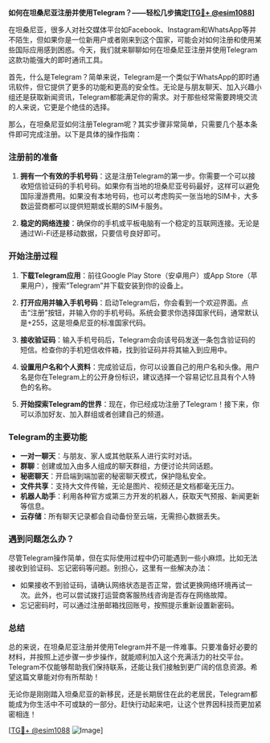**如何在坦桑尼亚注册并使用Telegram？——轻松几步搞定[[TG💪+ @esim1088](https://t.me/s/esim1088)]**

在坦桑尼亚，很多人对社交媒体平台如Facebook、Instagram和WhatsApp等并不陌生，但如果你是一位新用户或者刚来到这个国家，可能会对如何注册和使用某些国际应用感到困惑。今天，我们就来聊聊如何在坦桑尼亚注册并使用Telegram这款功能强大的即时通讯工具。

首先，什么是Telegram？简单来说，Telegram是一个类似于WhatsApp的即时通讯软件，但它提供了更多的功能和更高的安全性。无论是与朋友聊天、加入兴趣小组还是获取新闻资讯，Telegram都能满足你的需求。对于那些经常需要跨境交流的人来说，它更是个绝佳的选择。

那么，在坦桑尼亚如何注册Telegram呢？其实步骤非常简单，只需要几个基本条件即可完成注册。以下是具体的操作指南：

### 注册前的准备

1. **拥有一个有效的手机号码**：这是注册Telegram的第一步。你需要一个可以接收短信验证码的手机号码。如果你有当地的坦桑尼亚号码最好，这样可以避免国际漫游费用。如果没有本地号码，也可以考虑购买一张当地的SIM卡，大多数运营商都可以提供短期或长期的SIM卡服务。

2. **稳定的网络连接**：确保你的手机或平板电脑有一个稳定的互联网连接。无论是通过Wi-Fi还是移动数据，只要信号良好即可。

### 开始注册过程

1. **下载Telegram应用**：前往Google Play Store（安卓用户）或App Store（苹果用户），搜索“Telegram”并下载安装到你的设备上。

2. **打开应用并输入手机号码**：启动Telegram后，你会看到一个欢迎界面。点击“注册”按钮，并输入你的手机号码。系统会要求你选择国家代码，通常默认是+255，这是坦桑尼亚的标准国家代码。

3. **接收验证码**：输入手机号码后，Telegram会向该号码发送一条包含验证码的短信。检查你的手机短信收件箱，找到验证码并将其输入到应用中。

4. **设置用户名和个人资料**：完成验证后，你可以设置自己的用户名和头像。用户名是你在Telegram上的公开身份标识，建议选择一个容易记忆且具有个人特色的名称。

5. **开始探索Telegram的世界**：现在，你已经成功注册了Telegram！接下来，你可以添加好友、加入群组或者创建自己的频道。

### Telegram的主要功能

- **一对一聊天**：与朋友、家人或其他联系人进行实时对话。
- **群聊**：创建或加入由多人组成的聊天群组，方便讨论共同话题。
- **秘密聊天**：开启端到端加密的秘密聊天模式，保护隐私安全。
- **文件共享**：支持大文件传输，无论是图片、视频还是文档都毫无压力。
- **机器人助手**：利用各种官方或第三方开发的机器人，获取天气预报、新闻更新等信息。
- **云存储**：所有聊天记录都会自动备份至云端，无需担心数据丢失。

### 遇到问题怎么办？

尽管Telegram操作简单，但在实际使用过程中仍可能遇到一些小麻烦。比如无法接收到验证码、忘记密码等问题。别担心，这里有一些解决办法：

- 如果接收不到验证码，请确认网络状态是否正常，尝试更换网络环境再试一次。此外，也可以尝试拨打运营商客服热线咨询是否存在网络故障。
- 忘记密码时，可以通过注册邮箱找回账号，按照提示重新设置新密码。

### 总结

总的来说，在坦桑尼亚注册并使用Telegram并不是一件难事。只要准备好必要的材料，并按照上述步骤一步步操作，就能顺利加入这个充满活力的社交平台。Telegram不仅能够帮助我们保持联系，还能让我们接触到更广阔的信息资源。希望这篇文章能对你有所帮助！

无论你是刚刚踏入坦桑尼亚的新移民，还是长期居住在此的老居民，Telegram都能成为你生活中不可或缺的一部分。赶快行动起来吧，让这个世界因科技而更加紧密相连！

[[TG💪+ @esim1088](https://t.me/s/esim1088) ![Image](https://i.postimg.cc/4NQfJmqS/Snipaste-2025-05-13-00-14-12.png)]